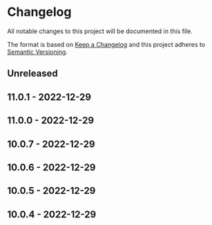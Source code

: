 # Changelog

All notable changes to this project will be documented in this file.

The format is based on [Keep a Changelog](http://keepachangelog.com/)
and this project adheres to [Semantic Versioning](http://semver.org/).

## Unreleased

## 11.0.1 - 2022-12-29

## 11.0.0 - 2022-12-29

## 10.0.7 - 2022-12-29

## 10.0.6 - 2022-12-29

## 10.0.5 - 2022-12-29

## 10.0.4 - 2022-12-29
